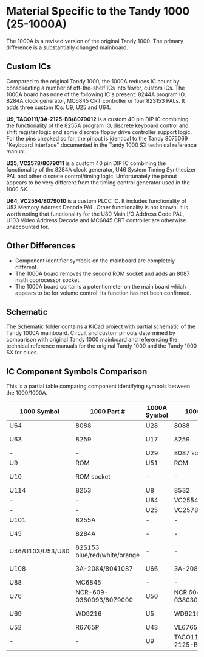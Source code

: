 Material Specific to the Tandy 1000 (25-1000A)
==============================================

The 1000A is a revised version of the original Tandy 1000. The primary difference is a
substantially changed mainboard.

Custom ICs
----------

Compared to the original Tandy 1000, the 1000A reduces IC count by consolidating a number of 
off-the-shelf ICs into fewer, custom ICs. The 1000A board has none of the following IC's present: 
8244A program IO, 8284A clock generator, MC6845 CRT controller or four 82S153 PALs. It adds three
custom ICs: U9, U25 and U64.

**U9, TACO111/3A-2125-BB/8079012** is a custom 40 pin DIP IC combining the functionality of the 8255A 
program IO, discrete keyboard control and shift register logic and some discrete floppy drive 
controller support logic. For the pins checked so far, the pinout is identical to the Tandy 
8075069 "Keyboard Interface" documented in the Tandy 1000 SX technical reference manual.

**U25, VC2578/8079011** is a custom 40 pin DIP IC combining the functionality of the 8284A clock generator,
U46 System Timing Synthesizer PAL and other discrete control/timing logic. Unfortunately the pinout 
appears to be very different from the timing control generator used in the 1000 SX.

**U64, VC2554/8079010** is a custom PLCC IC. It includes functionality of U53 Memory Address Decode PAL.
Other functionality is not known. It is worth noting that functionality for the U80 Main I/O Address 
Code PAL, U103 Video Address Decode and MC6845 CRT controller are otherwise unaccounted for. 

Other Differences
-----------------

* Component identifier symbols on the mainboard are completely different. 
* The 1000A board removes the second ROM socket and adds an 8087 math coprocessor socket.
* The 1000A board contains a potentiometer on the main board which appears to be for volume control.
  Its function has not been confirmed.

Schematic
---------
The Schematic folder contains a KiCad project with partial schematic of the Tandy 1000A mainboard. 
Circuit and custom pinouts determined by comparison with original Tandy 1000 mainboard and referencing 
the technical reference manuals for the original Tandy 1000 and the Tandy 1000 SX for clues.

IC Component Symbols Comparison
-------------------------------

This is a partial table comparing component identifying symbols between the 1000/1000A.

| 1000 Symbol      | 1000 Part #                  | 1000A Symbol | 1000A Part #               | Description          |
| ---------------- | ---------------------------- | ------------ | -------------------------- | -------------------- |
| U64              | 8088                         | U28          | 8088                       | CPU                  |
| U63              | 8259                         | U17          | 8259                       | Interrupt controller |
| -                | -                            | U29          | 8087 socket                | Math co pro          |
| U9               | ROM                          | U51          | ROM                        | BIOS ROM             |
| U10              | ROM socket                   | -            | -                          | Extra ROM socket     |
| U114             | 8253                         | U8           | 8532                       | Timer                |
| -                | -                            | U64          | VC2554/8079010             | Custom PLCC          |
| -                | -                            | U25          | VC2578/8079011             | Custom               |
| U101             | 8255A                        | -            | -                          | Program IO           |
| U45              | 8284A                        | -            | -                          | Clock generator      |
| U46/U103/U53/U80 | 82S153 blue/red/white/orange | -            | -                          | Programmable logic   |
| U108             | 3A-2084/8041087              | U66          | 3A-2084/8041087            | Custom gate array    |
| U88              | MC6845                       | -            | -                          | CRT controller       |
| U76              | NCR-609-0380093/8079000      | U50          | NCR 604-0380300/80790001   | Custom video array   |
| U69              | WD9216                       | U5           | WD9216                     | FDC data separator   |
| U52              | R6765P                       | U43          | VL6765-04PC                | 8782 FDC             |
| -                | -                            | U9           | TACO111/3A-2125-BB/8079012 | Custom               |

